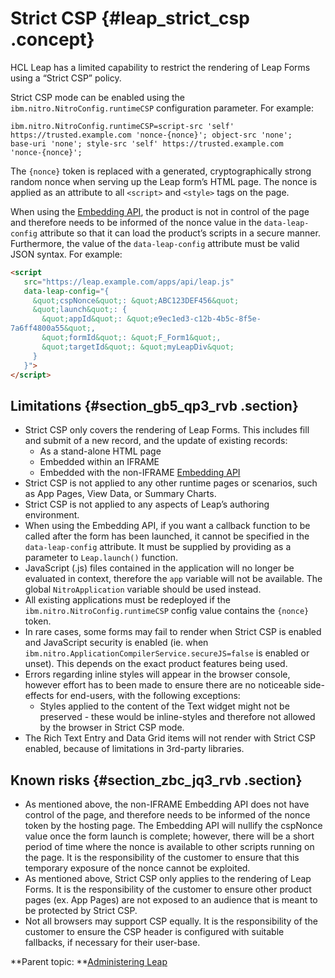 # Strict CSP {#leap_strict_csp .concept}

HCL Leap has a limited capability to restrict the rendering of Leap Forms using a “Strict CSP” policy.

Strict CSP mode can be enabled using the `ibm.nitro.NitroConfig.runtimeCSP` configuration parameter. For example:

```
ibm.nitro.NitroConfig.runtimeCSP=script-src 'self' 
https://trusted.example.com 'nonce-{nonce}'; object-src 'none'; 
base-uri 'none'; style-src 'self' https://trusted.example.com 
'nonce-{nonce}';
```

The `{nonce}` token is replaced with a generated, cryptographically strong random nonce when serving up the Leap form’s HTML page. The nonce is applied as an attribute to all `<script>` and `<style>` tags on the page.

When using the [Embedding API](ref_embedding_api.md), the product is not in control of the page and therefore needs to be informed of the nonce value in the `data-leap-config` attribute so that it can load the product’s scripts in a secure manner. Furthermore, the value of the `data-leap-config` attribute must be valid JSON syntax. For example:

```html 
<script
   src="https://leap.example.com/apps/api/leap.js"  
   data-leap-config="{
     &quot;cspNonce&quot;: &quot;ABC123DEF456&quot;
     &quot;launch&quot;: {
       &quot;appId&quot;: &quot;e9ec1ed3-c12b-4b5c-8f5e-
7a6ff4800a55&quot;, 
       &quot;formId&quot;: &quot;F_Form1&quot;, 
       &quot;targetId&quot;: &quot;myLeapDiv&quot;
     }
   }">
</script>

```

## Limitations {#section_gb5_qp3_rvb .section}

-   Strict CSP only covers the rendering of Leap Forms. This includes fill and submit of a new record, and the update of existing records:
    -   As a stand-alone HTML page
    -   Embedded within an IFRAME
    -   Embedded with the non-IFRAME [Embedding API](ref_embedding_api.md)
-   Strict CSP is not applied to any other runtime pages or scenarios, such as App Pages, View Data, or Summary Charts.
-   Strict CSP is not applied to any aspects of Leap’s authoring environment.
-   When using the Embedding API, if you want a callback function to be called after the form has been launched, it cannot be specified in the `data-leap-config` attribute. It must be supplied by providing as a parameter to `Leap.launch()` function.
-   JavaScript \(.js\) files contained in the application will no longer be evaluated in context, therefore the `app` variable will not be available. The global `NitroApplication` variable should be used instead.
-   All existing applications must be redeployed if the `ibm.nitro.NitroConfig.runtimeCSP` config value contains the `{nonce}` token.
-   In rare cases, some forms may fail to render when Strict CSP is enabled and JavaScript security is enabled \(ie. when `ibm.nitro.ApplicationCompilerService.secureJS=false` is enabled or unset\). This depends on the exact product features being used.
-   Errors regarding inline styles will appear in the browser console, however effort has to been made to ensure there are no noticeable side-effects for end-users, with the following exceptions:
    -   Styles applied to the content of the Text widget might not be preserved - these would be inline-styles and therefore not allowed by the browser in Strict CSP mode.
-   The Rich Text Entry and Data Grid items will not render with Strict CSP enabled, because of limitations in 3rd-party libraries.

## Known risks {#section_zbc_jq3_rvb .section}

-   As mentioned above, the non-IFRAME Embedding API does not have control of the page, and therefore needs to be informed of the nonce token by the hosting page. The Embedding API will nullify the cspNonce value once the form launch is complete; however, there will be a short period of time where the nonce is available to other scripts running on the page. It is the responsibility of the customer to ensure that this temporary exposure of the nonce cannot be exploited.
-   As mentioned above, Strict CSP only applies to the rendering of Leap Forms. It is the responsibility of the customer to ensure other product pages \(ex. App Pages\) are not exposed to an audience that is meant to be protected by Strict CSP.
-   Not all browsers may support CSP equally. It is the responsibility of the customer to ensure the CSP header is configured with suitable fallbacks, if necessary for their user-base.

**Parent topic: **[Administering Leap](administering_leap.md)

